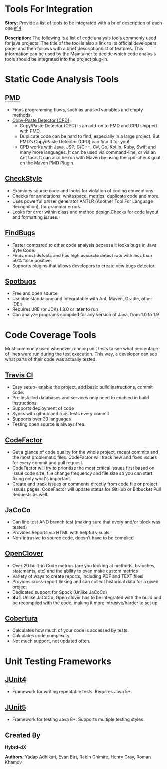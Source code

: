 
# Tools For Integration

**Story:** Provide a list of tools to be integrated with a brief description of each one
 [#14](https://github.com/MetroCS/QualityToolsForBlueJ/issues/14)

**Description:** The following is a list of code analysis tools commonly used for java projects.   The title of the tool is also a link to its official developers page, and then follows with a brief description/list of features.  This information can be used by the Maintainer to decide which code analysis tools should be integrated into the project plug-in.


# Static Code Analysis Tools
## [PMD](https://pmd.github.io/)
* Finds programming flaws, such as unused variables and empty methods.
* [Copy-Paste Detector (CPD)](https://pmd.github.io/latest/pmd_userdocs_cpd.html)
    * Copy/Paste Detector (CPD) is an add-on to PMD and CPD shipped with PMD.
    * Duplicate code can be hard to find, especially in a large project. But PMD’s Copy/Paste Detector (CPD) can find it for you!
    * CPD works with Java, JSP, C/C++, C#, Go, Kotlin, Ruby, Swift and many more languages. It can be used via command-line, or via an Ant task. It can also be run with Maven by using the cpd-check goal on the Maven PMD Plugin.

## [CheckStyle](https://checkstyle.sourceforge.io/)
* Examines source code and looks for violation of coding conventions.
* Checks for annotations, whitespace, metrics, duplicate code and more.
* Uses powerful parser generator ANTLR (Another Tool For Language Recognition), for grammar errors. 
* Looks for error within class and method design.Checks for code layout and formatting issues.

## [FindBugs](http://findbugs.sourceforge.net/factSheet.html)
* Faster compared to other code analysis because it looks bugs in Java Byte Code.
* Finds most defects and has high accurate detect rate with less than 50% false positive.
* Supports plugins that allows developers to create new bugs detector.

## [Spotbugs](https://spotbugs.github.io/)
* Free and open source
* Useable standalone and Integratable with Ant, Maven, Gradle, other IDE’s
* Requires JRE (or JDK) 1.8.0 or later to run
* Can analyze programs compiled for any version of Java, from 1.0 to 1.9

# Code Coverage Tools
Most commonly used whenever running unit tests to see what percentage of lines were run during the test execution. This way, a developer can see what parts of their code was actually tested.

## [Travis CI](https://travis-ci.com/)
* Easy setup- enable the project, add basic build instructions, commit code.
* Pre Installed databases and services only need to enabled in build instructions
* Supports deployment of code
* Syncs with github and runs tests every commit
* Supports over 30 languages
* Testing open source is always free.

## [CodeFactor](https://www.codefactor.io/)
* Get a glance of code quality for the whole project, recent commits and the most problematic files. CodeFactor will track new and fixed issues for every commit and pull request.
* CodeFactor will try to prioritize the most critical issues first based on issue code size, file change frequency and file size so you can start fixing only what's important.
* Create and track issues or comments directly from code file or project issues pages. CodeFactor will update status for GitHub or Bitbucket Pull Requests as well.

## [JaCoCo](https://www.eclemma.org/jacoco/)
* Can line test AND branch test (making sure that every and/or block was tested)
* Provides Reports via HTML with helpful visuals
* Non-intrusive to source code, doesn’t have to be complied

## [OpenClover](http://openclover.org/features)
* Over 20 built-in Code metrics (are you looking at methods, branches, statements, etc) and the ability to even make custom metrics
* Variety of ways to create reports, including PDF and TEXT files!
* Provides cross-report linking and can collect historical data for a given project
* Dedicated support for Spock (Unlike JaCoCo)
* **BUT** Unlike JaCoCo, Open clover has to be integrated with the build and be recompiled with the code, making it more intrusive/harder to set up

## [Cobertura](https://cobertura.github.io/cobertura/)
* Calculates how much of your code is accessed by tests.
* Calculates code complexity
* Not much support, not updated often.

# Unit Testing Frameworks
## [JUnit4](https://junit.org/junit4/)
* Framework for writing repeatable tests. Requires Java 5+.


## [JUnit5](https://junit.org/junit5/)
* Framework for testing Java 8+. Supports multiple testing styles.

## Created By
**Hybrd-dX**

**Authors:**
Yadap Adhikari,
Evan Birt,
Rabin Ghimire,
Henry Gray,
Roman Khamov

